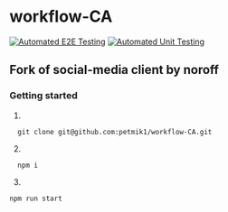 # workflow-CA
[![Automated E2E Testing](https://github.com/petmik1/workflow-CA/actions/workflows/e2e-test.yml/badge.svg)](https://github.com/petmik1/workflow-CA/actions/workflows/e2e-test.yml)
[![Automated Unit Testing](https://github.com/petmik1/workflow-CA/actions/workflows/unit-test.yml/badge.svg)](https://github.com/petmik1/workflow-CA/actions/workflows/unit-test.yml)

## Fork of social-media client by noroff

### Getting started
1. 
```
  git clone git@github.com:petmik1/workflow-CA.git
``` 
2. 
```
  npm i
```
3. 
```
npm run start
